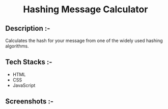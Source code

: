 # <p align="center">Hashing Message Calculator</p>

## Description :-

Calculates the hash for your message from one of the widely used hashing algorithms.

## Tech Stacks :-

- HTML
- CSS
- JavaScript

## Screenshots :-


